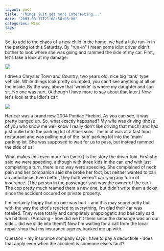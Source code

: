 ```yaml
---
layout: post
title: "Things just get more interesting..."
date: "2003-08-17T21:08:50+06:00"
categories: Misc 
tags: 
---
```


So, to add to the chaos of a new child in the home, we had a little run-in in the parking lot this Saturday. By "run-in" I mean some idiot driver didn't bother to look where she was going and rammed the side of my car. First, let's take a look at my damage:

<img src="https://static.raymondcamden.com/images/mycar.jpg">

I drive a Chrysler Town and Country, two years old, nice big 'tank' type vehicle. While things look pretty crumpled, you can't see anything at all on the inside. By the way, above that 'wrinkle' is where my daughter and son sit. No one was hurt. (Although I have more to say about that later.) Now let's look at the idiot's car:

<img src="https://static.raymondcamden.com/images/hercar.jpg">

Her car was a brand new 2004 Pontiac Firebird. As you can see, it was pretty banged up. So, what exactly happaned? My wife was driving (those of you who know me well know I really don't like driving that much) and had just pulled into the parking lot of Albertsons. The idiot was at a fast food restaurant and was pulling out of the 'sub' parking lot into the 'main' parking lot. She was supposed to wait for us to pass, but instead rammed the side of us.

What makes this even more fun (smirk) is the story the driver told. First she said we were speeding, although with three kids in the car, <i>and</i> with just completing a turn, there is no way were speeding. She complained of neck pain and her companion said she broke her foot, but neither wanted to call an ambulance. Even better, they both weren't carrying any form of insurance. (The person in the passenger seat was the owner of the car.) The cop pretty much reamed them a new one, but didn't write them a ticket since the accident occured on private property. 

I'm certainly happy that no one was hurt - and this may sound petty but with the way the idiot's reacted to everything, I'm glad their car was totalled. They were totally and completely unapologetic and basically said we hit them. (Amazing - how did we hit them since the damange was on our side... did we slide into them?) Now I'm waiting for a call from the local repair shop that my insurance agency hooked me up with. 

Question - my insurance company says I have to pay a deductible - does that apply even when the accident is someone else's fault?